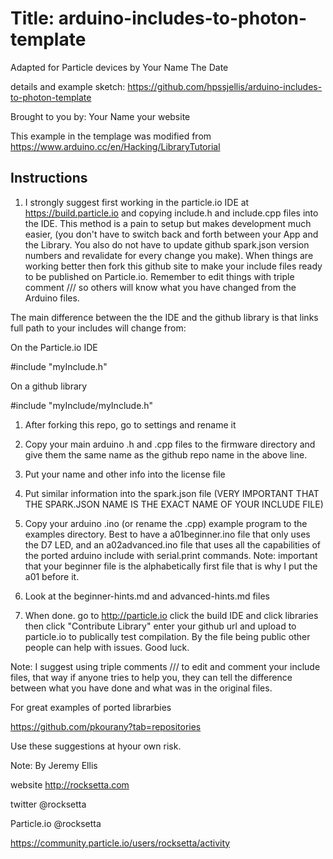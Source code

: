 Title: arduino-includes-to-photon-template
====

Adapted for Particle devices by Your Name The Date

details and example sketch: https://github.com/hpssjellis/arduino-includes-to-photon-template

Brought to you by: Your Name       your website

This example in the templage was modified from https://www.arduino.cc/en/Hacking/LibraryTutorial



Instructions
----


1. I strongly suggest first working in the particle.io IDE at https://build.particle.io  and copying include.h and include.cpp files into the IDE. This method is a pain to setup but makes development much easier, (you don't have to switch back and forth between your App and the Library. You also do not have to update github spark.json version numbers and revalidate for every change you make). When things are working better then fork this github site to make your include files ready to be published on Particle.io. Remember to edit things with triple comment /// so others will know what you have changed from the Arduino files. 

The main difference between the the IDE and the github library is that links full path to your includes will change from:

On the Particle.io IDE

\#include "myInclude.h"

On a github library

\#include "myInclude/myInclude.h"





1. After forking this repo, go to settings and rename it


1. Copy your main arduino .h and .cpp files to the firmware directory and give them the same name as the github repo name in the above line.

1. Put your name and other info into the license file

1. Put similar information into the spark.json file (VERY IMPORTANT THAT THE SPARK.JSON NAME IS THE EXACT NAME OF YOUR INCLUDE FILE)

1. Copy your arduino .ino (or rename the .cpp) example program to the examples directory. Best to have a a01beginner.ino file that only uses the D7 LED, and an a02advanced.ino file that uses all the capabilities of the ported arduino include with serial.print commands. Note: important that your beginner file is the alphabetically first file that is why I put the a01 before it.

1. Look at the beginner-hints.md and advanced-hints.md files

1. When done. go to http://particle.io click the build IDE and click libraries then click "Contribute Library" enter your github url and upload to particle.io to publically test compilation. By the file being public other people can help with issues. Good luck.


Note: I suggest using triple comments /// to edit and comment your include files, that way if anyone tries to help you, they can tell the difference between what you have done and what was in the original files.



For great examples of ported librarbies

https://github.com/pkourany?tab=repositories


Use these suggestions at hyour own risk.



Note: By Jeremy Ellis

website http://rocksetta.com

twitter @rocksetta

Particle.io @rocksetta

https://community.particle.io/users/rocksetta/activity
